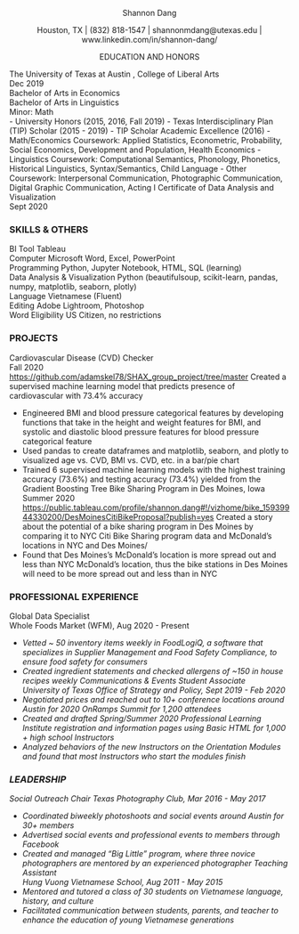 
<p align="center"> 
    Shannon Dang 
</p>
<p align="center">
Houston, TX  |  (832) 818-1547 |  shannonmdang@utexas.edu  |  www.linkedin.com/in/shannon-dang/ 
</p>

<p align="center","bold"> 
    EDUCATION AND HONORS
</p>
The University of Texas at Austin , College of Liberal Arts <br>
Dec 2019 <br>
Bachelor of Arts in Economics <br>
Bachelor of Arts in Linguistics <br>
Minor: Math <br>
- University Honors (2015, 2016, Fall 2019)
- Texas Interdisciplinary Plan (TIP) Scholar (2015 - 2019)
- TIP Scholar Academic Excellence (2016)
-  Math/Economics Coursework: Applied Statistics, Econometric, Probability, Social Economics, Development and Population, Health Economics
-  Linguistics Coursework: Computational Semantics, Phonology, Phonetics, Historical Linguistics, Syntax/Semantics, Child Language
-  Other Coursework: Interpersonal Communication, Photographic Communication, Digital Graphic Communication, Acting I
Certificate of Data Analysis and Visualization<br>
Sept 2020<br>

### SKILLS & OTHERS
BI Tool Tableau<br>
Computer Microsoft Word, Excel, PowerPoint<br>
Programming Python, Jupyter Notebook, HTML, SQL (learning)<br>
Data Analysis & Visualization Python (beautifulsoup, scikit-learn, pandas, numpy, matplotlib, seaborn, plotly)<br>
Language Vietnamese (Fluent)<br>
Editing Adobe Lightroom, Photoshop<br>
Word Eligibility US Citizen, no restrictions<br>

### PROJECTS
Cardiovascular Disease (CVD) Checker <br>
Fall 2020 <br>
https://github.com/adamskel78/SHAX_group_project/tree/master
Created a supervised machine learning model that predicts presence of cardiovascular with 73.4% accuracy<br>
- Engineered BMI and blood pressure categorical features by developing functions that take in the height and weight features for
BMI, and systolic and diastolic blood pressure features for blood pressure categorical feature
- Used pandas to create dataframes and matplotlib, seaborn, and plotly to visualized age vs. CVD, BMI vs. CVD, etc. in a bar/pie
chart
- Trained 6 supervised machine learning models with the highest training accuracy (73.6%) and testing accuracy (73.4%) yielded
from the Gradient Boosting Tree
Bike Sharing Program in Des Moines, Iowa <br>
Summer 2020<br>
https://public.tableau.com/profile/shannon.dang#!/vizhome/bike_15939944330200/DesMoinesCitiBikeProposal?publish=yes
Created a story about the potential of a bike sharing program in Des Moines by comparing it to NYC Citi Bike Sharing program data and
McDonaldʼs locations in NYC and Des Moines/
- Found that Des Moinesʼs McDonaldʼs location is more spread out and less than NYC McDonaldʼs location, thus the bike stations
in Des Moines will need to be more spread out and less than in NYC

### PROFESSIONAL EXPERIENCE
Global Data Specialist <br>
Whole Foods Market (WFM), Aug 2020 - Present <br> <i>
- Vetted ~ 50 inventory items weekly in FoodLogiQ, a software that specializes in Supplier Management and Food Safety Compliance, to ensure
food safety for consumers
- Created ingredient statements and checked allergens of ~150 in house recipes weekly
Communications & Events Student Associate <br>
University of Texas Office of Strategy and Policy, Sept 2019 - Feb 2020 <br> <i>
- Negotiated prices and reached out to 10+ conference locations around Austin for 2020 OnRamps Summit for 1,200 attendees
- Created and drafted Spring/Summer 2020 Professional Learning Institute registration and information pages using Basic HTML for 1,000 + high
school Instructors
- Analyzed behaviors of the new Instructors on the Orientation Modules and found that most Instructors who start the modules finish

### LEADERSHIP
Social Outreach Chair
Texas Photography Club, Mar 2016 - May 2017 <br><i>
- Coordinated biweekly photoshoots and social events around Austin for 30+ members
- Advertised social events and professional events to members through Facebook
- Created and managed “Big Little” program, where three novice photographers are mentored by an experienced photographer
Teaching Assistant <br>
Hung Vuong Vietnamese School, Aug 2011 - May 2015 <br><i>
- Mentored and tutored a class of 30 students on Vietnamese language, history, and culture
- Facilitated communication between students, parents, and teacher to enhance the education of young Vietnamese generations
